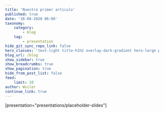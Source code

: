 ```yaml
---
title: 'Nuestro primer articulo'
published: true
date: '28-08-2020 06:00'
taxonomy:
    category:
        - blog
    tag:
        - presentation
hide_git_sync_repo_link: false
hero_classes: 'text-light title-h1h2 overlay-dark-gradient hero-large parallax'
blog_url: /blog
show_sidebar: true
show_breadcrumbs: true
show_pagination: true
hide_from_post_list: false
feed:
    limit: 10
author: Wuiler
continue_link: true
---
```


[presentation="presentations/placeholder-slides"]
